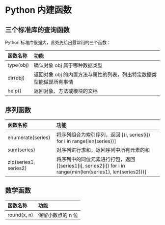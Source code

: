 # Python 内建函数

## 三个标准库的查询函数

Python 标准库很强大，此处先给出最常用的三个函数：

| 函数名称   | 功能                                                                    |
|:-----------| :---------------------------------------------------------------------- |
| type(obj)  | 确认对象 obj 属于哪种数据类型                                           |
| dir(obj)   | 返回对象 obj 的内置方法与属性的列表，列出特定数据类型能做是所有事情     |  
| help()     | 返回对象、方法或模块的文档                                              |

## 序列函数

| 函数名称                     | 功能                                                                                                        |
|:-----------------------------| :---------------------------------------------------------------------------------------------------------- |
| enumerate(series)            | 将序列组合为索引序列，返回 [(i, series[i]) for i in range(len(series))]                                     |
| sum(series)                  | 对序列进行求和，返回序列中所有元素的和                                                                      |
| zip(series1, series2)        | 将序列中的同位元素进行打包，返回 [(series1[i], series2[i]) for i in range(min(len(series1), len(series2)))] |

## 数学函数

| 函数名称                     | 功能                                                                    |
|:-----------------------------| :---------------------------------------------------------------------- |
| round(x, n)                  | 保留小数点的 n 位                                                       |
